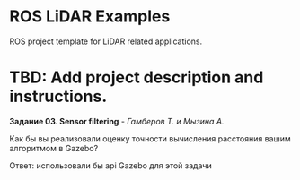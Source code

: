 # ROS LiDAR Examples
ROS project template for LiDAR related applications.

TBD: Add project description and instructions.
=======
**Задание 03. Sensor filtering** - *Гамберов Т. и Мызина А.*

Как бы вы реализовали оценку точности вычисления расстояния вашим алгоритмом в Gazebo?

Ответ: использовали бы api Gazebo для этой задачи
